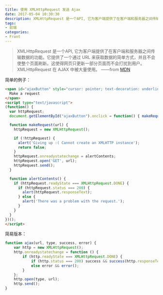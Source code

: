 ```yaml
---
title: 使用 XMLHttpRequest 发送 Ajax
date: 2017-05-04 10:30:30
description: XMLHttpRequest 是一个API, 它为客户端提供了在客户端和服务器之间传输数据的功能。它提供了一个通过 URL 来获取数据的简单方式，并且不会使整个页面刷新。这使得网页只更新一部分页面而不会打扰到用户。XMLHttpRequest 在 AJAX 中被大量使用。
tags:
- 前端
categories:
- Front
---
```

> XMLHttpRequest 是一个API, 它为客户端提供了在客户端和服务器之间传输数据的功能。它提供了一个通过 URL 来获取数据的简单方式，并且不会使整个页面刷新。这使得网页只更新一部分页面而不会打扰到用户。XMLHttpRequest 在 AJAX 中被大量使用。 ——from [MDN](https://developer.mozilla.org/zh-CN/docs/Web/API/XMLHttpRequest)

简单的例子：
```html
<span id="ajaxButton" style="cursor: pointer; text-decoration: underline">
  Make a request
</span>
<script type="text/javascript">
(function() {
  var httpRequest;
  document.getElementById("ajaxButton").onclick = function() { makeRequest('test.html'); };

  function makeRequest(url) {
    httpRequest = new XMLHttpRequest();

    if (!httpRequest) {
      alert('Giving up :( Cannot create an XMLHTTP instance');
      return false;
    }
    httpRequest.onreadystatechange = alertContents;
    httpRequest.open('GET', url);
    httpRequest.send();
  }

  function alertContents() {
    if (httpRequest.readyState === XMLHttpRequest.DONE) {
      if (httpRequest.status === 200) {
        alert(httpRequest.responseText);
      } else {
        alert('There was a problem with the request.');
      }
    }
  }
})();
</script>
```

简易版本：
```js
function ajax(url, type, success, error) {
    var http = new XMLHttpRequest();
    http.onreadystatechange = function () {
        if (http.readyState === XMLHttpRequest.DONE) {
            if (http.status === 200) success && success(http.responseText);
            else error && error();
        }
    };
    http.open(type, url);
    http.send();
}
```